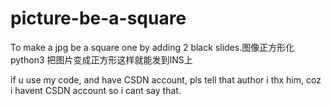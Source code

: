 # picture-be-a-square
To make a jpg be a square one by adding 2 black slides.图像正方形化 python3
把图片变成正方形这样就能发到INS上

if u use my code, and have CSDN account, pls tell that author i thx him, coz i havent CSDN account so i cant say that.

